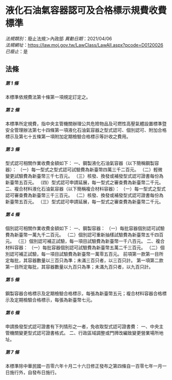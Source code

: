 # 液化石油氣容器認可及合格標示規費收費標準

*法規類別*：廢止法規＞內政部
*異動日期*：2021/04/06  
*法規網址*：https://law.moj.gov.tw/LawClass/LawAll.aspx?pcode=D0120026
*已廢止*：是


## 法條
##### 第 1 條
本標準依規費法第十條第一項規定訂定之。

##### 第 2 條
本標準所定規費，指中央主管機關辦理公共危險物品及可燃性高壓氣體設置標準暨安全管理辦法第七十四條第一項液化石油氣容器之型式認可、個別認可、附加合格標示及第七十五條第一項附加定期檢驗合格標示等計收之費用。

##### 第 3 條
型式認可相關作業收費金額如下：
一、鋼製液化石油氣容器（以下簡稱鋼製容器）：
（一）每一型式之型式認可試驗費為新臺幣四萬三千二百元。
（二）輕微變更試驗費為新臺幣三千七百元。
（三）核發、換發或補發型式認可證書每份為新臺幣五百元。
（四）型式認可申請延展，每一型式之審查費為新臺幣二千元。
二、複合材料液化石油氣容器（以下簡稱複合材料容器）：
（一）每一型式之型式認可審查費為新臺幣三千三百元。
（二）核發、換發或補發型式認可證書每份為新臺幣五百元。
（三）型式認可申請延展，每一型式之審查費為新臺幣二千元。

##### 第 4 條
個別認可相關作業收費金額如下：
一、鋼製容器：
（一）每批容器個別認可試驗費為新臺幣一萬九千二百元。
（二）個別認可重新抽樣試驗費為新臺幣五千四百元。
（三）個別認可補正試驗，每一項目試驗費為新臺幣一千八百元。
二、複合材料容器：
（一）每批容器個別認可試驗費為新臺幣五萬二千三百元。
（二）個別認可補正試驗，每一項目試驗費為新臺幣一萬零五百元。
前項第一款第一目所定每批，其容器數量以三百只為準；未滿三百只者，以三百只計。
第一項第二款第一目所定每批，其容器數量以九百只為準；未滿九百只者，以九百只計。

##### 第 5 條
鋼製容器合格標示及定期檢驗合格標示，每張為新臺幣五元；複合材料容器合格標示及定期檢驗合格標示，每張為新臺幣七元。

##### 第 6 條
申請換發型式認可證書有下列情形之一者，免收取型式認可證書費：
一、中央主管機關變更型式認可證書格式。
二、行政區域調整或門牌改編致變更營業場所地址。

##### 第 7 條
本標準除中華民國一百零六年十月二十六日修正發布之第四條自一百零七年一月一日施行外，自發布日施行。


